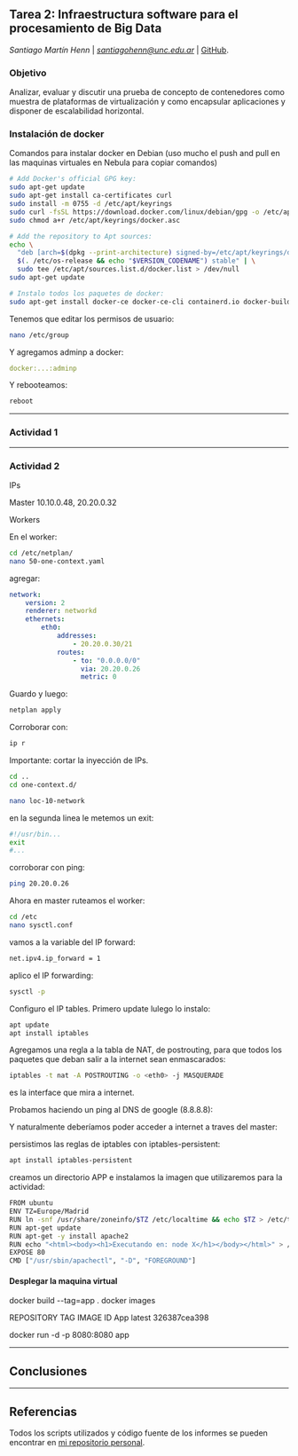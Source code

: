 ## Tarea 2: Infraestructura software para el procesamiento de Big Data

*Santiago Martín Henn* | *santiagohenn@unc.edu.ar* | [GitHub](github.com/santiagohenn/big-data-uab/).

### Objetivo

Analizar, evaluar y discutir una prueba de concepto de contenedores como
muestra de plataformas de virtualización y como encapsular aplicaciones y disponer de
escalabilidad horizontal.

### Instalación de docker

Comandos para instalar docker en Debian (uso mucho el push and pull en las maquinas virtuales en Nebula para copiar comandos)

```bash
# Add Docker's official GPG key:
sudo apt-get update
sudo apt-get install ca-certificates curl
sudo install -m 0755 -d /etc/apt/keyrings
sudo curl -fsSL https://download.docker.com/linux/debian/gpg -o /etc/apt/keyrings/docker.asc
sudo chmod a+r /etc/apt/keyrings/docker.asc

# Add the repository to Apt sources:
echo \
  "deb [arch=$(dpkg --print-architecture) signed-by=/etc/apt/keyrings/docker.asc] https://download.docker.com/linux/debian \
  $(. /etc/os-release && echo "$VERSION_CODENAME") stable" | \
  sudo tee /etc/apt/sources.list.d/docker.list > /dev/null
sudo apt-get update

# Instalo todos los paquetes de docker:
sudo apt-get install docker-ce docker-ce-cli containerd.io docker-buildx-plugin docker-compose-plugin
```

Tenemos que editar los permisos de usuario:

```bash
nano /etc/group
```

Y agregamos adminp a docker:

```yaml
docker:...:adminp
```

Y rebooteamos:

```bash
reboot
```



---

### Actividad 1

---

### Actividad 2

IPs

Master
10.10.0.48, 20.20.0.32

Workers


En el worker:

```bash
cd /etc/netplan/
nano 50-one-context.yaml
```

agregar:
```yaml
network:
    version: 2
    renderer: networkd
    ethernets:
        eth0:
            addresses:
                - 20.20.0.30/21
            routes:
                - to: "0.0.0.0/0"
                  via: 20.20.0.26
                  metric: 0
```
Guardo y luego:

```bash
netplan apply
```

Corroborar con:

```bash
ip r
```

Importante: cortar la inyección de IPs.

```bash
cd ..
cd one-context.d/
```

```bash
nano loc-10-network
```

en la segunda linea le metemos un exit:

```bash
#!/usr/bin...
exit
#...
```

corroborar con ping:

```bash
ping 20.20.0.26
```

Ahora en master ruteamos el worker:

```bash
cd /etc
nano sysctl.conf
```

vamos a la variable del IP forward:

```bash
net.ipv4.ip_forward = 1
```

aplico el IP forwarding:

```bash
sysctl -p
```

Configuro el IP tables. Primero update lulego lo instalo:

```bash
apt update
apt install iptables
```

Agregamos una regla a la tabla de NAT, de postrouting, para que todos los paquetes que deban salir a la internet sean enmascarados:

```bash
iptables -t nat -A POSTROUTING -o <eth0> -j MASQUERADE 
```

<eth0> es la interface que mira a internet.

Probamos haciendo un ping al DNS de google (8.8.8.8):

Y naturalmente deberíamos poder acceder a internet a traves del master:

persistimos las reglas de iptables con iptables-persistent:

```bash
apt install iptables-persistent
```

creamos un directorio APP e instalamos la imagen que utilizaremos para la actividad:

```bash
FROM ubuntu
ENV TZ=Europe/Madrid
RUN ln -snf /usr/share/zoneinfo/$TZ /etc/localtime && echo $TZ > /etc/timezone
RUN apt-get update
RUN apt-get -y install apache2
RUN echo "<html><body><h1>Executando en: node X</h1></body></html>" > /var/www/html/index.html
EXPOSE 80
CMD ["/usr/sbin/apachectl", "-D", "FOREGROUND"]
```



#### Desplegar la maquina virtual


docker build --tag=app .
docker images

REPOSITORY TAG IMAGE ID
App latest 326387cea398

docker run -d -p 8080:8080 app

---

## Conclusiones



---

## Referencias

Todos los scripts utilizados y código fuente de los informes se pueden encontrar en [mi repositorio personal](github.com/santiagohenn/big-data-uab/).